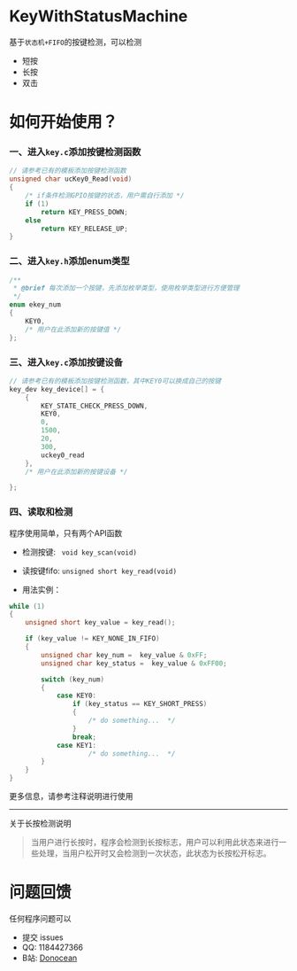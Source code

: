 # KeyWithStatusMachine

基于`状态机+FIFO`的按键检测，可以检测

- 短按
- 长按
- 双击

# 如何开始使用？

### 一、进入`key.c`添加按键检测函数

```c
// 请参考已有的模板添加按键检测函数
unsigned char ucKey0_Read(void)
{
    /* if条件检测GPIO按键的状态，用户需自行添加 */
    if (1) 
        return KEY_PRESS_DOWN;
    else
        return KEY_RELEASE_UP;
}

```

### 二、进入`key.h`添加enum类型

```c
/**
 * @brief 每次添加一个按键，先添加枚举类型，使用枚举类型进行方便管理
 */
enum ekey_num
{
    KEY0,
    /* 用户在此添加新的按键值 */
};
```

### 三、进入`key.c`添加按键设备

```c
// 请参考已有的模板添加按键检测函数，其中KEY0可以换成自己的按键
key_dev key_device[] = {
    {
        KEY_STATE_CHECK_PRESS_DOWN,
        KEY0,
        0,
        1500,
        20,
        300,
        uckey0_read
    },
    /* 用户在此添加新的按键设备 */

};
```

### 四、读取和检测

程序使用简单，只有两个API函数

- 检测按键: ` void key_scan(void)`
- 读按键fifo: `unsigned short key_read(void)`


- 用法实例：

```c
while (1)
{
    unsigned short key_value = key_read();

    if (key_value != KEY_NONE_IN_FIFO)
    {
        unsigned char key_num =  key_value & 0xFF;
        unsigned char key_status =  key_value & 0xFF00;

        switch (key_num)
        {
            case KEY0:
                if (key_status == KEY_SHORT_PRESS)
                {
                    /* do something...  */
                }
                break;
            case KEY1:
                    /* do something...  */
        }
    }
}
```

更多信息，请参考注释说明进行使用

---

关于长按检测说明

> 当用户进行长按时，程序会检测到长按标志，用户可以利用此状态来进行一些处理，当用户松开时又会检测到一次状态，此状态为长按松开标志。

# 问题回馈

任何程序问题可以

- 提交 issues
- QQ: 1184427366
- B站: [Donocean](https://space.bilibili.com/7336549)
